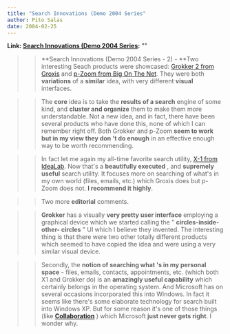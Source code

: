 ```yaml
---
title: "Search Innovations (Demo 2004 Series"
author: Pito Salas
date: 2004-02-25
---
```


**Link: [Search Innovations (Demo 2004 Series](None):** ""


>>

>> **Search Innovations (Demo 2004 Series - 2) - **Two interesting Seach
products were showcased: [Grokker 2 from
Groxis](<http://www.groxis.com/service/grok/index.html>) and [p-Zoom from Big
On The Net](<http://www.bigonthenet.com/news/press20040216.htm>). They were
both **variations** of a **similar** idea, with very different **visual**
interfaces.

>>

>>  
>
>>

>> The **core** idea is to take the **results of a search** engine of some
kind, and **cluster and organize** them to make them more understandable. Not
a new idea, and in fact, there have been several products who have done this,
none of which I can remember right off. Both Grokker and p-Zoom **seem to work
but in my view they don 't do enough** in an effective enough way to be worth
recommending.

>>

>>  
>
>>

>> In fact let me again my all-time favorite search utility, [X-1 from
IdeaLab](<http://www.x1.com/>). Now that's a **beautifully executed** , and
**supremely useful** search utility. It focuses more on searching of what's in
my own world (files, emails, etc.) which Groxis does but p-Zoom does not.  **I
recommend it highly**.

>>

>>  
>
>>

>> Two more **editorial** comments.

>>

>>  
>
>>

>> **Grokker** has a visually **very pretty user interface** employing a
graphical device which we started calling the " **circles-inside-other-
circles** " UI which I believe they invented. The interesting thing is that
there were two other totally different products which seemed to have copied
the idea and were using a very similar visual device.

>>

>>  
>
>>

>> Secondly, the **notion of searching what 's in my personal space** - files,
emails, contacts, appointments, etc. (which both X1 and Grokker do) is an
**amazingly useful capability** which certainly belongs in the operating
system. And Microsoft has on several occasions incorporated this into Windows.
In fact it seems like there's some elaborate technology for search built into
Windows XP. But for some reason it's one of those things (like
**[Collaboration](<http://www.eroom.com>)** ) which Microsoft **just never
gets right**. I wonder why.


